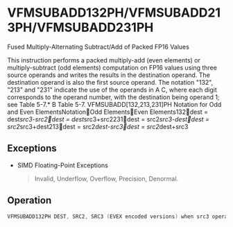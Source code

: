 # VFMSUBADD132PH/VFMSUBADD213PH/VFMSUBADD231PH

Fused Multiply-Alternating Subtract/Add of Packed FP16 Values

This instruction performs a packed multiply-add (even elements) or multiply-subtract (odd elements) computation on FP16 values using three source operands and writes the results in the destination operand.
The destination operand is also the first source operand.
The notation "132", "213" and "231" indicate the use of the operands in A C, where each digit corresponds to the operand number, with the destination being operand 1; see Table 5-7.* B Table 5-7.
 VFMSUBADD[132,213,231]PH Notation for Odd and Even ElementsNotationOdd ElementsEven Elements132dest = dest*src3-src2dest = dest*src3+src2231dest = src2*src3-destdest = src2*src3+dest213dest = src2*dest-src3dest = src2*dest+src3

## Exceptions

- SIMD Floating-Point Exceptions
  > Invalid, Underflow, Overflow, Precision, Denormal.

## Operation

```C
VFMSUBADD132PH DEST, SRC2, SRC3 (EVEX encoded versions) when src3 operand is a registerVL = 128, 256 or 512KL := VL/16IF (VL = 512) AND (EVEX.b = 1):SET_RM(EVEX.RC)ELSESET_RM(MXCSR.RC)FOR j := 0 TO KL-1:IF k1[j] OR *no writemask*:IF *j is even*:DEST.fp16[j] := RoundFPControl(DEST.fp16[j]*SRC3.fp16[j] + SRC2.fp16[j])ELSE:DEST.fp16[j] := RoundFPControl(DEST.fp16[j]*SRC3.fp16[j] - SRC2.fp16[j])ELSE IF *zeroing*:DEST.fp16[j] := 0// else dest.fp16[j] remains unchangedDEST[MAXVL-1:VL] := 0 VFMSUBADD132PH DEST, SRC2, SRC3 (EVEX encoded versions) when src3 operand is a memory sourceVL = 128, 256 or 512KL := VL/16FOR j := 0 TO KL-1:IF k1[j] OR *no writemask*:IF EVEX.b = 1:t3 := SRC3.fp16[0]ELSE:t3 := SRC3.fp16[j]IF *j is even*:DEST.fp16[j] := RoundFPControl(DEST.fp16[j] * t3 + SRC2.fp16[j])ELSE:DEST.fp16[j] := RoundFPControl(DEST.fp16[j] * t3 - SRC2.fp16[j])ELSE IF *zeroing*:DEST.fp16[j] := 0VFMSUBADD213PH DEST, SRC2, SRC3 (EVEX encoded versions) when src3 operand is a registerVL = 128, 256 or 512KL := VL/16IF (VL = 512) AND (EVEX.b = 1):SET_RM(EVEX.RC)ELSESET_RM(MXCSR.RC)FOR j := 0 TO KL-1:IF k1[j] OR *no writemask*:IF *j is even*:DEST.fp16[j] := RoundFPControl(SRC2.fp16[j]*DEST.fp16[j] + SRC3.fp16[j])ELSEDEST.fp16[j] := RoundFPControl(SRC2.fp16[j]*DEST.fp16[j] - SRC3.fp16[j])ELSE IF *zeroing*:DEST.fp16[j] := 0// else dest.fp16[j] remains unchangedDEST[MAXVL-1:VL] := 0VFMSUBADD213PH DEST, SRC2, SRC3 (EVEX encoded versions) when src3 operand is a memory sourceVL = 128, 256 or 512KL := VL/16FOR j := 0 TO KL-1:IF k1[j] OR *no writemask*:IF EVEX.b = 1:t3 := SRC3.fp16[0]ELSE:t3 := SRC3.fp16[j]IF *j is even*:DEST.fp16[j] := RoundFPControl(SRC2.fp16[j] * DEST.fp16[j] + t3 )ELSE:DEST.fp16[j] := RoundFPControl(SRC2.fp16[j] * DEST.fp16[j] - t3 )ELSE IF *zeroing*:DEST.fp16[j] := 0VFMSUBADD231PH DEST, SRC2, SRC3 (EVEX encoded versions) when src3 operand is a registerVL = 128, 256 or 512KL := VL/16IF (VL = 512) AND (EVEX.b = 1):SET_RM(EVEX.RC)ELSESET_RM(MXCSR.RC)FOR j := 0 TO KL-1:IF k1[j] OR *no writemask*:IF *j is even:DEST.fp16[j] := RoundFPControl(SRC2.fp16[j]*SRC3.fp16[j] + DEST.fp16[j])ELSE:DEST.fp16[j] := RoundFPControl(SRC2.fp16[j]*SRC3.fp16[j] - DEST.fp16[j])ELSE IF *zeroing*:DEST.fp16[j] := 0// else dest.fp16[j] remains unchangedDEST[MAXVL-1:VL] := 0VFMSUBADD231PH DEST, SRC2, SRC3 (EVEX encoded versions) when src3 operand is a memory sourceVL = 128, 256 or 512KL := VL/16FOR j := 0 TO KL-1:IF k1[j] OR *no writemask*:IF EVEX.b = 1:t3 := SRC3.fp16[0]ELSE:t3 := SRC3.fp16[j]IF *j is even*:DEST.fp16[j] := RoundFPControl(SRC2.fp16[j] * t3 + DEST.fp16[j] )ELSE:DEST.fp16[j] := RoundFPControl(SRC2.fp16[j] * t3 - DEST.fp16[j] )ELSE IF *zeroing*:DEST.fp16[j] := 0Intel C/C++ Compiler Intrinsic EquivalentVFMSUBADD132PH, VFMSUBADD213PH, and VFMSUBADD231PH:__m128h _mm_fmsubadd_ph (__m128h a, __m128h b, __m128h c);__m128h _mm_mask_fmsubadd_ph (__m128h a, __mmask8 k, __m128h b, __m128h c);__m128h _mm_mask3_fmsubadd_ph (__m128h a, __m128h b, __m128h c, __mmask8 k);__m128h _mm_maskz_fmsubadd_ph (__mmask8 k, __m128h a, __m128h b, __m128h c);__m256h _mm256_fmsubadd_ph (__m256h a, __m256h b, __m256h c);__m256h _mm256_mask_fmsubadd_ph (__m256h a, __mmask16 k, __m256h b, __m256h c);__m256h _mm256_mask3_fmsubadd_ph (__m256h a, __m256h b, __m256h c, __mmask16 k);__m256h _mm256_maskz_fmsubadd_ph (__mmask16 k, __m256h a, __m256h b, __m256h c);__m512h _mm512_fmsubadd_ph (__m512h a, __m512h b, __m512h c);__m512h _mm512_mask_fmsubadd_ph (__m512h a, __mmask32 k, __m512h b, __m512h c);__m512h _mm512_mask3_fmsubadd_ph (__m512h a, __m512h b, __m512h c, __mmask32 k);__m512h _mm512_maskz_fmsubadd_ph (__mmask32 k, __m512h a, __m512h b, __m512h c);__m512h _mm512_fmsubadd_round_ph (__m512h a, __m512h b, __m512h c, const int rounding);__m512h _mm512_mask_fmsubadd_round_ph (__m512h a, __mmask32 k, __m512h b, __m512h c, const int rounding);__m512h _mm512_mask3_fmsubadd_round_ph (__m512h a, __m512h b, __m512h c, __mmask32 k, const int rounding);__m512h _mm512_maskz_fmsubadd_round_ph (__mmask32 k, __m512h a, __m512h b, __m512h c, const int rounding);
```
